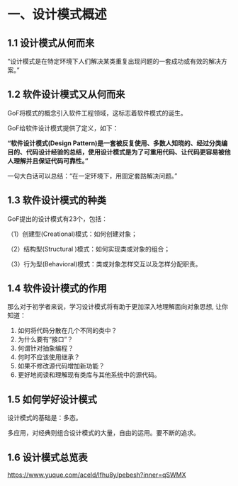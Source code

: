 # 一、设计模式概述

## 1.1 设计模式从何而来

“设计模式是在特定环境下人们解决某类重复出现问题的一套成功或有效的解决方案。”

## 1.2 软件设计模式又从何而来

GoF将模式的概念引入软件工程领域，这标志着软件模式的诞生。

GoF给软件设计模式提供了定义，如下：

**“软件设计模式(Design Pattern)是一套被反复使用、多数人知晓的、经过分类编目的、代码设计经验的总结，使用设计模式是为了可重用代码、让代码更容易被他人理解并且保证代码可靠性。”**

一句大白话可以总结：“在一定环境下，用固定套路解决问题。”

## 1.3 软件设计模式的种类

GoF提出的设计模式有23个，包括：

（1）创建型(Creational)模式：如何创建对象；

（2）结构型(Structural )模式：如何实现类或对象的组合；

（3）行为型(Behavioral)模式：类或对象怎样交互以及怎样分配职责。

## 1.4 软件设计模式的作用

那么对于初学者来说，学习设计模式将有助于更加深入地理解面向对象思想, 让你知道：

1. 如何将代码分散在几个不同的类中？
2. 为什么要有“接口”？
3. 何谓针对抽象编程？
4. 何时不应该使用继承？
5. 如果不修改源代码增加新功能？
6. 更好地阅读和理解现有类库与其他系统中的源代码。

## 1.5 如何学好设计模式

设计模式的基础是：多态。

多应用，对经典则组合设计模式的大量，自由的运用。要不断的追求。

## 1.6 设计模式总览表

https://www.yuque.com/aceld/lfhu8y/pebesh?inner=qSWMX